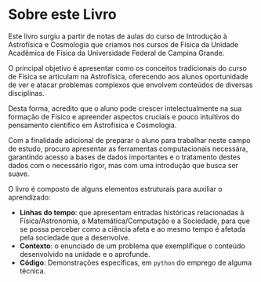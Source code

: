 # Sobre este Livro

Este livro surgiu a partir de notas de aulas do curso de Introdução à Astrofísica e Cosmologia que criamos nos cursos de Física da Unidade Acadêmica de Física da Universidade Federal de Campina Grande.

O principal objetivo é apresentar como os conceitos tradicionais do curso de Física se articulam na Astrofísica, oferecendo aos alunos oportunidade de ver e atacar problemas complexos que envolvem conteúdos de diversas disciplinas.

Desta forma, acredito que o aluno pode crescer intelectualmente na sua formação de Físico e apreender aspectos cruciais e pouco intuitivos do pensamento científico em Astrofísica e Cosmologia.

Com a finalidade adicional de preparar o aluno para trabalhar neste campo de estudo, procuro apresentar as ferramentas computacionais necessára, garantindo acesso a bases de dados importantes e o tratamento destes dados com o necessário rigor, mas com uma introdução que busca ser suave.

O livro é composto de alguns elementos estruturais para auxiliar o aprendizado:

- **Linhas do tempo**: que apresentam entradas históricas relacionadas à Física/Astronomia, a Matemática/Computação e a Sociedade, para que se possa perceber como a ciência afeta e ao mesmo tempo é afetada pela sociedade que a desenvolve.
- **Contexto**: o enunciado de um problema que exemplifique o conteúdo desenvolvido na unidade e o aprofunde.
- **Código**: Demonstrações específicas, em `python` do emprego de alguma técnica.
